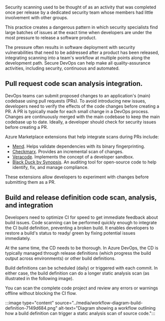 Security scanning used to be thought of as an activity that was completed once per release by a dedicated security team whose members had little involvement with other groups.

This practice creates a dangerous pattern in which security specialists find large batches of issues at the exact time when developers are under the most pressure to release a software product.

The pressure often results in software deployment with security vulnerabilities that need to be addressed after a product has been released, integrating scanning into a team's workflow at multiple points along the development path. Secure DevOps can help make all quality-assurance activities, including security, continuous and automated.

## Pull request code scan analysis integration.

DevOps teams can submit proposed changes to an application's (main) codebase using pull requests (PRs). To avoid introducing new issues, developers need to verify the effects of the code changes before creating a PR. A PR is typically made for each small change in a DevOps process. Changes are continuously merged with the main codebase to keep the main codebase up to date. Ideally, a developer should check for security issues before creating a PR.

Azure Marketplace extensions that help integrate scans during PRs include:

 -  [Mend](https://www.mend.io/). Helps validate dependencies with its binary fingerprinting.
 -  [Checkmarx](https://www.checkmarx.com/). Provides an incremental scan of changes.
 -  [Veracode](https://www.veracode.com/). Implements the concept of a developer sandbox.
 -  [Black Duck by Synopsis](https://www.blackducksoftware.com/). An auditing tool for open-source code to help identify, fix, and manage compliance.

These extensions allow developers to experiment with changes before submitting them as a PR.

## Build and release definition code scan, analysis, and integration

Developers need to optimize CI for speed to get immediate feedback about build issues. Code scanning can be performed quickly enough to integrate the CI build definition, preventing a broken build. It enables developers to restore a build's status to ready/ green by fixing potential issues immediately.

At the same time, the CD needs to be thorough. In Azure DevOps, the CD is typically managed through release definitions (which progress the build output across environments) or other build definitions.

Build definitions can be scheduled (daily) or triggered with each commit. In either case, the build definition can do a longer static analysis scan (as illustrated in the following image).

You can scan the complete code project and review any errors or warnings offline without blocking the CI flow.

:::image type="content" source="../media/workflow-diagram-build-definition-7149d684.png" alt-text="Diagram showing a workflow outlining how a build definition can trigger a static analysis scan of source code.":::
